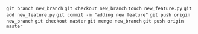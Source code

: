 `git branch new_branch`
`git checkout new_branch`
`touch new_feature.py`
`git add new_feature.py`
`git commit -m "adding new feature"`
`git push origin new_branch`
`git checkout master`
`git merge new_branch`
`git push origin master`
